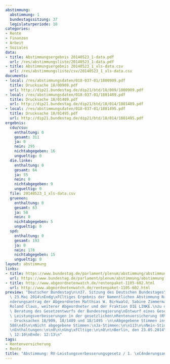 ```yaml
---
abstimmung:
  abstimmung: 1
  bundestagssitzung: 37
  legislaturperiode: 18
categories:
- Rente
- Finanzen
- Arbeit
- Soziales
data:
- title: Abstimmungsergebnis 20140523_1-data.pdf
  url: /res/abstimmungsliste/20140523_1-data.pdf
- title: Abstimmungsergebnis 20140523_1_xls-data.csv
  url: /res/abstimmungsliste/csv/20140523_1_xls-data.csv
documents:
- local: /res/abstimmungsdaten/018-037-01/1800909.pdf
  title: Drucksache 18/00909.pdf
  url: http://dip21.bundestag.de/dip21/btd/18/009/1800909.pdf
- local: /res/abstimmungsdaten/018-037-01/1801489.pdf
  title: Drucksache 18/01489.pdf
  url: http://dip21.bundestag.de/dip21/btd/18/014/1801489.pdf
- local: /res/abstimmungsdaten/018-037-01/1801495.pdf
  title: Drucksache 18/01495.pdf
  url: http://dip21.bundestag.de/dip21/btd/18/014/1801495.pdf
ergebnis:
  cdu/csu:
    enthaltung: 0
    gesamt: 311
    ja: 0
    nein: 295
    nichtabgegeben: 16
    ungueltig: 0
  die.linke:
    enthaltung: 0
    gesamt: 64
    ja: 55
    nein: 0
    nichtabgegeben: 9
    ungueltig: 0
  file: 20140523_1_xls-data.csv
  gruenen:
    enthaltung: 0
    gesamt: 63
    ja: 58
    nein: 0
    nichtabgegeben: 5
    ungueltig: 0
  spd:
    enthaltung: 0
    gesamt: 193
    ja: 0
    nein: 178
    nichtabgegeben: 15
    ungueltig: 0
layout: abstimmung
links:
- title: https://www.bundestag.de/parlament/plenum/abstimmung/abstimmung?id=270
  url: https://www.bundestag.de/parlament/plenum/abstimmung/abstimmung?id=270
- title: http://www.abgeordnetenwatch.de/rentenpaket-1105-602.html
  url: http://www.abgeordnetenwatch.de/rentenpaket-1105-602.html
preview: "Deutscher Bundestag\n\n37. Sitzung des Deutschen Bundestages\nam Freitag,\
  \ 23.Mai 2014\nEndg\xFCltiges Ergebnis der Namentlichen Abstimmung Nr. 1\n\n\xC4\
  nderungsantrag der Abgeordneten Matthias W. Birkwald, Sabine Zimmermann (Zwickau),\n\
  Roland Claus, weiterer Abgeordneter und der Fraktion DIE LINKE.\nzu der zweiten\
  \ Beratung des Gesetzentwurfs der Bundesregierung\nEntwurf eines Gesetzes \xFCber\
  \ Leistungsverbesserungen in der gesetzlichen\nRentenversicherung (RV-Leistungsverbesserungsgesetz)\n\
  - Drucksachen 18/909, 18/1489 und 18/1495 -\n\nAbgegebene Stimmen insgesamt:\n\n\
  586\n45\n\nNicht abgegebene Stimmen:\nJa-Stimmen:\n\n113\n\nNein-Stimmen:\n\n473\n\
  \nEnthaltungen:\n\n0\n\nUng\xFCltige:\n\n0\n\nBerlin, den 23.05.2014\n\nBeginn:\
  \ 12:10\nEnde: 12:13\n"
tags:
- Rentenversicherung
- Rente
title: "Abstimmung: RV-Leistungsverbesserungsgesetz / 1. \xC4nderungsantrag"
---
```

